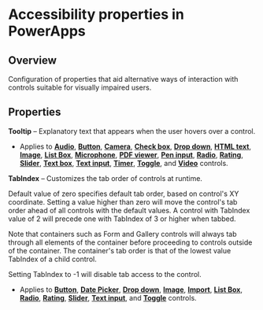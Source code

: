 <properties
    pageTitle="Accessibility properties | Microsoft PowerApps"
    description="Reference information about properties such as TabIndex, Tooltip"
    services=""
    suite="powerapps"
    documentationCenter="na"
    authors="fikaradz"
    manager="anneta"
    editor=""
    tags=""/>

<tags
   ms.service="powerapps"
   ms.devlang="na"
   ms.topic="article"
   ms.tgt_pltfrm="na"
   ms.workload="na"
   ms.date="01/26/2017"
   ms.author="anneta"/>

# Accessibility properties in PowerApps #

## Overview ##
Configuration of properties that aid alternative ways of interaction with controls suitable for visually impaired users.

## Properties ##

**Tooltip** – Explanatory text that appears when the user hovers over a control.

- Applies to **[Audio](control-audio-video.md)**, **[Button](control-button.md)**, **[Camera](control-camera.md)**, **[Check box](control-check-box.md)**, **[Drop down](control-drop-down.md)**, **[HTML text](control-html-text.md)**, **[Image](control-image.md)**, **[List Box](control-list-box.md)**, **[Microphone](control-microphone.md)**, **[PDF viewer](control-pdf-viewer.md)**, **[Pen input](control-pen-input.md)**, **[Radio](control-radio.md)**, **[Rating](control-rating.md)**, **[Slider](control-slider.md)**, **[Text box](control-text-box.md)**, **[Text input](control-text-input.md)**, **[Timer](control-timer.md)**, **[Toggle](control-toggle.md)**, and **[Video](control-audio-video.md)** controls.


**TabIndex** –  Customizes the tab order of controls at runtime.

Default value of zero specifies default tab order, based on control's XY coordinate.  Setting a value higher than zero will move the control's tab order ahead of all controls with the default values.  A control with TabIndex value of 2 will precede one with TabIndex of 3 or higher when tabbed.

Note that containers such as Form and Gallery controls will always tab through all elements of the container before proceeding to controls outside of the container.  The container's tab order is that of the lowest value TabIndex of a child control.

Setting TabIndex to -1 will disable tab access to the control.

- Applies to **[Button](control-button.md)**, **[Date Picker](control-date-picker.md)**,  **[Drop down](control-drop-down.md)**, **[Image](control-image.md)**, **[Import](control-export-import.md)**, **[List Box](control-list-box.md)**, **[Radio](control-radio.md)**, **[Rating](control-rating.md)**, **[Slider](control-slider.md)**, **[Text input](control-text-input.md)**, and  **[Toggle](control-toggle.md)** controls.
